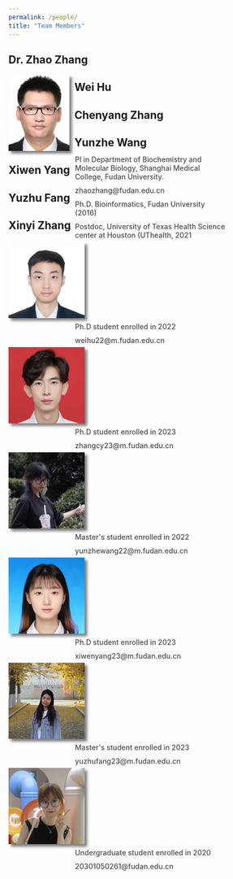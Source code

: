 ```yaml
---
permalink: /people/
title: "Team Members"
---
```


## Dr. Zhao Zhang
<div>
    <div style="float: left;margin-right: 10px;">
        <img src="/images/zz.png" width="120px" height="150px" style="box-shadow: 5px 5px 5px rgba(0,0,0,.5);">
    </div>
</div>
<div style="float: right;display: flex;flex-wrap: wrap;width: 75%;justify-content: space-between;">
    <div style="width: 80%;font-weight: 500;color: #4c4c4c;font-size: 14px;margin: 5px;">PI in Department of Biochemistry and Molecular Biology, Shanghai Medical College, Fudan University.</div>
    <div style="width: 80%;font-weight: 500;color: #4c4c4c;font-size: 14px;margin: 5px;">zhaozhang@fudan.edu.cn</div>
    <div style="width: 80%;font-weight: 500;color: #4c4c4c;font-size: 14px;margin: 5px;">Ph.D. Bioinformatics, Fudan University (2016)</div>
    <div style="width: 80%;font-weight: 500;color: #4c4c4c;font-size: 14px;margin: 5px;">Postdoc, University of Texas Health Science center at Houston (UThealth, 2021</div>
</div>






## Wei Hu
<div>
    <div style="float: left;margin-right: 10px;">
        <img src="/images/wh.jpg" width="150px" height="150px" style="box-shadow: 5px 5px 5px rgba(0,0,0,.5);">
    </div>
</div>
<div style="float: right;display: flex;flex-wrap: wrap;width: 75%;justify-content: space-between;">
    <div style="width: 80%;font-weight: 500;color: #4c4c4c;font-size: 14px;margin: 5px;">Ph.D student enrolled in 2022</div>
    <div style="width: 80%;font-weight: 500;color: #4c4c4c;font-size: 14px;margin: 5px;">weihu22@m.fudan.edu.cn</div>
</div>






## Chenyang Zhang
<div>
    <div style="float: left;margin-right: 10px;">
        <img src="/images/cyz.jpg" width="150px" height="150px" style="box-shadow: 5px 5px 5px rgba(0,0,0,.5);">
    </div>
</div>
<div style="float: right;display: flex;flex-wrap: wrap;width: 75%;justify-content: space-between;">
    <div style="width: 80%;font-weight: 500;color: #4c4c4c;font-size: 14px;margin: 5px;">Ph.D student enrolled in 2023</div>
    <div style="width: 80%;font-weight: 500;color: #4c4c4c;font-size: 14px;margin: 5px;">zhangcy23@m.fudan.edu.cn</div>
</div>






## Yunzhe Wang
<div>
    <div style="float: left;margin-right: 10px;">
        <img src="/images/yzw.jpg" width="150px" height="150px" style="box-shadow: 5px 5px 5px rgba(0,0,0,.5);">
    </div>
</div>
<div style="float: right;display: flex;flex-wrap: wrap;width: 75%;justify-content: space-between;">
    <div style="width: 80%;font-weight: 500;color: #4c4c4c;font-size: 14px;margin: 5px;">Master's student enrolled in 2022</div>
    <div style="width: 80%;font-weight: 500;color: #4c4c4c;font-size: 14px;margin: 5px;">yunzhewang22@m.fudan.edu.cn</div>
</div>






## Xiwen Yang
<div>
    <div style="float: left;margin-right: 10px;">
        <img src="/images/xwy.jpg" width="150px" height="150px" style="box-shadow: 5px 5px 5px rgba(0,0,0,.5);">
    </div>
</div>
<div style="float: right;display: flex;flex-wrap: wrap;width: 75%;justify-content: space-between;">
    <div style="width: 80%;font-weight: 500;color: #4c4c4c;font-size: 14px;margin: 5px;">Ph.D student enrolled in 2023</div>
    <div style="width: 80%;font-weight: 500;color: #4c4c4c;font-size: 14px;margin: 5px;">xiwenyang23@m.fudan.edu.cn</div>
</div>






## Yuzhu Fang
<div>
    <div style="float: left;margin-right: 10px;">
        <img src="/images/yzf.jpg" width="150px" height="150px" style="box-shadow: 5px 5px 5px rgba(0,0,0,.5);">
    </div>
</div>
<div style="float: right;display: flex;flex-wrap: wrap;width: 75%;justify-content: space-between;">
    <div style="width: 80%;font-weight: 500;color: #4c4c4c;font-size: 14px;margin: 5px;">Master's student enrolled in 2023</div>
    <div style="width: 80%;font-weight: 500;color: #4c4c4c;font-size: 14px;margin: 5px;">yuzhufang23@m.fudan.edu.cn</div>
</div>






## Xinyi Zhang
<div>
    <div style="float: left;margin-right: 10px;">
        <img src="/images/xyz.jpg" width="150px" height="150px" style="box-shadow: 5px 5px 5px rgba(0,0,0,.5);">
    </div>
</div>
<div style="float: right;display: flex;flex-wrap: wrap;width: 75%;justify-content: space-between;">
    <div style="width: 80%;font-weight: 500;color: #4c4c4c;font-size: 14px;margin: 5px;">Undergraduate student enrolled in 2020</div>
    <div style="width: 80%;font-weight: 500;color: #4c4c4c;font-size: 14px;margin: 5px;">20301050261@fudan.edu.cn</div>
</div>
